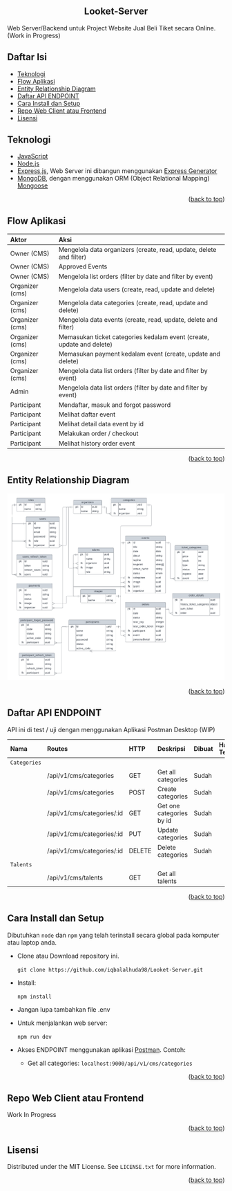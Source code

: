 <a name="readme-top"></a>

<h2 align="center">Looket-Server</h2>

Web Server/Backend untuk Project Website Jual Beli Tiket secara Online. (Work in Progress)

## Daftar Isi

- [Teknologi](#teknologi)
- [Flow Aplikasi](#flow-aplikasi)
- [Entity Relationship Diagram](#entity-relationship-diagram)
- [Daftar API ENDPOINT](#daftar-api-endpoint)
- [Cara Install dan Setup](#cara-install-dan-setup)
- [Repo Web Client atau Frontend](#repo-web-client-atau-frontend)
- [Lisensi](#lisensi)

## Teknologi
- [JavaScript](https://www.javascript.com/)
- [Node.js](https://nodejs.org/en/)
- [Express.js](https://expressjs.com/), Web Server ini dibangun menggunakan [Express Generator](https://expressjs.com/en/starter/generator.html)
- [MongoDB](https://www.mongodb.com/), dengan menggunakan ORM (Object Relational Mapping) [Mongoose](https://mongoosejs.com/)

<p align="right">(<a href="#readme-top">back to top</a>)</p>

## Flow Aplikasi

| Aktor           | Aksi                                                                    |
| :-------------- | :---------------------------------------------------------------------- |
| Owner (CMS)     | Mengelola data organizers (create, read, update, delete and filter)     |
| Owner (CMS)     | Approved Events                                                         |
| Owner (CMS)     | Mengelola list orders (filter by date and filter by event)              |
| Organizer (cms) | Mengelola data users (create, read, update and delete)                  |
| Organizer (cms) | Mengelola data categories (create, read, update and delete)             |
| Organizer (cms) | Mengelola data events (create, read, update, delete and filter)         |
| Organizer (cms) | Memasukan ticket categories kedalam event (create, update and delete)   |
| Organizer (cms) | Memasukan payment kedalam event (create, update and delete)             |
| Organizer (cms) | Mengelola data list orders (filter by date and filter by event)         |
| Admin           | Mengelola data list orders (filter by date and filter by event)         |
| Participant     | Mendaftar, masuk and forgot password                                    |
| Participant     | Melihat daftar event                                                    |
| Participant     | Melihat detail data event by id                                         |
| Participant     | Melakukan order / checkout                                              |
| Participant     | Melihat history order event                                             |

<p align="right">(<a href="#readme-top">back to top</a>)</p>

## Entity Relationship Diagram

<img src="public/images/Looket-Project-ERD.png" >

<p align="right">(<a href="#readme-top">back to top</a>)</p>

## Daftar API ENDPOINT

API ini di test / uji dengan menggunakan Aplikasi Postman Desktop (WIP)

| Nama          | Routes                               | HTTP   | Deskripsi                         | Dibuat | Hasil Test | Middleware `Auth` |
| :------------ | :---------------------------------   | :----- | :-------------------------------- | :----- | :--------- | :---------------- |
| `Categories`                                                                                                                                |
|               | /api/v1/cms/categories               | GET    | Get all categories                | Sudah  |            | Ya                |
|               | /api/v1/cms/categories               | POST   | Create categories                 | Sudah  |            | Ya                |
|               | /api/v1/cms/categories/:id           | GET    | Get one categories by id          | Sudah  |            | Ya                |
|               | /api/v1/cms/categories/:id           | PUT    | Update categories                 | Sudah  |            | Ya                |
|               | /api/v1/cms/categories/:id           | DELETE | Delete categories                 | Sudah  |            | Ya                |
| `Talents`                                                                                                                                   |
|               | /api/v1/cms/talents                  | GET    | Get all talents                   |        |            | Ya                |

<!--
| `/api/auth/gmail-link`       | GET    | GET gmai link                               | Sudah  | OK         | Tidak             |
 -->
 <p align="right">(<a href="#readme-top">back to top</a>)</p>

## Cara Install dan Setup
Dibutuhkan `node` dan `npm` yang telah terinstall secara global pada komputer atau laptop anda.

- Clone atau Download repository ini.  
  
  `git clone https://github.com/iqbalalhuda98/Looket-Server.git`

- Install:

  `npm install`  

- Jangan lupa tambahkan file .env

- Untuk menjalankan web server:

  `npm run dev`  

- Akses ENDPOINT menggunakan aplikasi [Postman](https://www.postman.com/). Contoh: 
  - Get all categories: `localhost:9000/api/v1/cms/categories`

<p align="right">(<a href="#readme-top">back to top</a>)</p>

## Repo Web Client atau Frontend

Work In Progress

<p align="right">(<a href="#readme-top">back to top</a>)</p>

## Lisensi

Distributed under the MIT License. See `LICENSE.txt` for more information.

<p align="right">(<a href="#readme-top">back to top</a>)</p>
